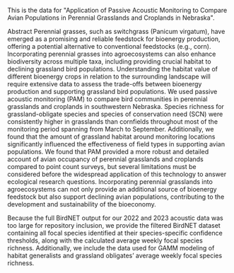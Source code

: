 This is the data for "Application of Passive Acoustic Monitoring to Compare Avian Populations in Perennial Grasslands and Croplands in Nebraska". 

Abstract
Perennial grasses, such as switchgrass (Panicum virgatum), have emerged as a promising and reliable feedstock for bioenergy production, offering a potential alternative to conventional feedstocks (e.g., corn). Incorporating perennial grasses into agroecosystems can also enhance biodiversity across multiple taxa, including providing crucial habitat to declining grassland bird populations. Understanding the habitat value of different bioenergy crops in relation to the surrounding landscape will require extensive data to assess the trade-offs between bioenergy production and supporting grassland bird populations. We used passive acoustic monitoring (PAM) to compare bird communities in perennial grasslands and croplands in southwestern Nebraska. Species richness for grassland-obligate species and species of conservation need (SCN) were consistently higher in grasslands than cornfields throughout most of the monitoring period spanning from March to September. Additionally, we found that the amount of grassland habitat around monitoring locations significantly influenced the effectiveness of field types in supporting avian populations. We found that PAM provided a more robust and detailed account of avian occupancy of perennial grasslands and croplands compared to point count surveys, but several limitations must be considered before the widespread application of this technology to answer ecological research questions. Incorporating perennial grasslands into agroecosystems can not only provide an additional source of bioenergy feedstock but also support declining avian populations, contributing to the development and sustainability of the bioeconomy.

Because the full BirdNET output for our 2022 and 2023 acoustic data was too large for repository inclusion, we provide the filtered BirdNET dataset containing all focal species identified at their species-specific confidence thresholds, along with the calculated average weekly focal species richness. Additionally, we include the data used for GAMM modeling of habitat generalists and grassland obligates’ average weekly focal species richness. 

